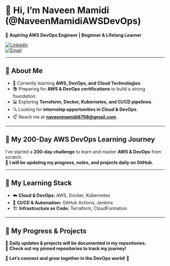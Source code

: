

# 👋 Hi, I’m **Naveen Mamidi** (@NaveenMamidiAWSDevOps)  

🚀 **Aspiring AWS DevOps Engineer | Beginner & Lifelong Learner**  

[![LinkedIn](https://img.shields.io/badge/LinkedIn-Connect-blue?logo=linkedin&style=flat)](https://www.linkedin.com/in/naveen-mamidi-083414342)  
[![Email](https://img.shields.io/badge/Email-Contact-red?logo=gmail&style=flat)](mailto:naveenmamidi6798@gmail.com)  

---

## 🌱 About Me  

- 🎯 Currently learning **AWS, DevOps, and Cloud Technologies**.  
- 📚 Preparing for **AWS & DevOps certifications** to build a strong foundation.  
- 💻 Exploring **Terraform, Docker, Kubernetes, and CI/CD pipelines**.  
- 🔍 Looking for **internship opportunities in Cloud & DevOps**.  
- 📫 Reach me at **[naveenmamidi6798@gmail.com](mailto:naveenmamidi6798@gmail.com)**.  

---

## 🚀 My 200-Day AWS DevOps Learning Journey  

I’ve started a **200-day challenge** to learn and master **AWS & DevOps** from scratch.  
📌 **I will be updating my progress, notes, and projects daily on GitHub.**  

---

## 🔧 My Learning Stack  

- ☁️ **Cloud & DevOps:** AWS, Docker, Kubernetes  
- 🔄 **CI/CD & Automation:** GitHub Actions, Jenkins  
- 🏗️ **Infrastructure as Code:** Terraform, CloudFormation  

---

## 📌 My Progress & Projects  

🔹 **Daily updates & projects will be documented in my repositories.**  
📌 **Check out my pinned repositories to track my journey!**  

💬 **Let’s connect and grow together in the DevOps world! 🚀**  
